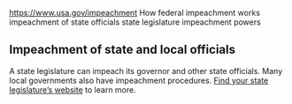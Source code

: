 

https://www.usa.gov/impeachment
How federal impeachment works
impeachment of state officials
state legislature impeachment powers

**Impeachment of state and local officials**
--------------------------------------------

A state legislature can impeach its governor and other state officials. Many local governments also have impeachment procedures.
[Find your state legislature’s website](https://www.congress.gov/state-legislature-websites)
to learn more.
